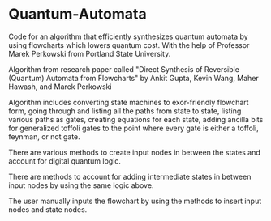 # Quantum-Automata
Code for an algorithm that efficiently synthesizes quantum automata by using flowcharts which lowers quantum cost. With the help of Professor Marek Perkowski from Portland State University.

Algorithm from research paper called "Direct Synthesis of Reversible (Quantum) Automata from Flowcharts" by Ankit Gupta, Kevin Wang, Maher Hawash, and Marek Perkowski

Algorithm includes converting state machines to exor-friendly flowchart form, going through and listing all the paths from state to state, listing various paths as gates, creating equations for each state, adding ancilla bits for generalized toffoli gates to the point where every gate is either a toffoli, feynman, or not gate.

There are various methods to create input nodes in between the states and account for digital quantum logic. 

There are methods to account for adding intermediate states in between input nodes by using the same logic above.

The user manually inputs the flowchart by using the methods to insert input nodes and state nodes.
